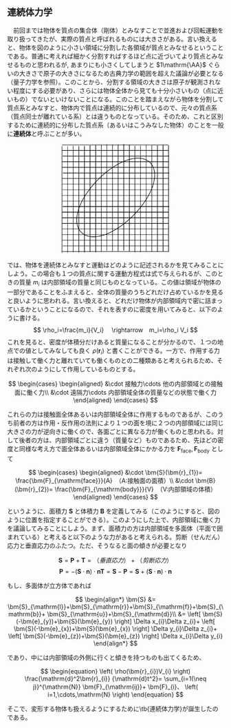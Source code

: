 
## 連続体力学

　前回までは物体を質点の集合体（剛体）とみなすことで並進および回転運動を取り扱ってきたが、実際の質点と呼ばれるものには大きさがある。言い換えると、物体を図のように小さい領域に分割した各領域が質点とみなせるということである。普通に考えれば細かく分割すればするほど点に近づいてより質点とみなせるものと思われるが, あまりにも小さくしてしまうと $1\mathrm{\AA}$ ぐらいの大きさで原子の大きさになるため古典力学の範囲を超えた議論が必要となる（量子力学を参照）。このことから、分割する領域の大きさは原子が観測されない程度にする必要があり、さらには物体全体から見ても十分小さいもの（点に近いもの）でないといけないことになる。このことを踏まえながら物体を分割して質点系とみなすと、物体内で質点は連続的に分布しているので、元々の質点系（質点同士が離れている系）とは違うものとなっている。そのため、これと区別するために連続的に分布した質点系（あるいはこうみなした物体）のことを一般に**連続体**と呼ぶことが多い。
  
<p align="center">
    <img width="50%"  
        style="background-color:white;"
        src="images/split.png">
</p>

では、物体を連続体とみなすと運動はどのように記述されるかを見てみることにしよう。この場合も１つの質点に関する運動方程式は式で与えられるが、このときの質量 $m_i$ は内部領域の質量と同じものとなっている。この値は領域が物体の一部分であることをふまえると、全体の質量のうちどれだけ占めているかを見ると良いように思われる。言い換えると、どれだけ物体が内部領域内で密に詰まっているかということになるので、それを表すのに密度を用いてみると、以下のように書ける。
$$
    \rho_i=\frac{m_i}{V_i}　
    \rightarrow　m_i=\rho_i V_i
$$
これを見ると、密度が体積分だけあると質量になることが分かるので、１つの地点での値としてみなしても良く $\rho(\bm{r}_i)$ と書くことができる。一方で、作用する力は接触して働く力と離れていても働くものとの二種類あると考えられるため、それぞれ次のようにして作用しているものとする。

$$
  \begin{cases}
    \begin{aligned}
      &\cdot 接触力\cdots 他の内部領域との接触面に働く力\\
      &\cdot 遠隔力\cdots 内部領域全体の質量などの状態で働く力
    \end{aligned}
  \end{cases}
$$

これらの力は接触面全体あるいは内部領域全体に作用するものであるが、このうち前者の方は作用・反作用の法則により１つの面を境に２つの内部領域には同じ大きさの力が逆向きに働くので、各面ごとに異なる力が働くものと思われる。対して後者の方は、内部領域ごとに違う（質量など）ものであるため、先ほどの密度と同様な考え方で面全体あるいは内部領域全体にかかる力を $\bm{F}_{\mathrm{face}},\bm{F}_{\mathrm{body}}$ として

$$
  \begin{cases}
    \begin{aligned}
      &\cdot \bm{S}(\bm{r}_{1})=
      \frac{\bm{F}_{\mathrm{face}}}{A}　（A:接触面の面積）\\
      &\cdot \bm{B}(\bm{r}_{2})=
      \frac{\bm{F}_{\mathrm{body}}}{V}　（V:内部領域の体積）
    \end{aligned}
  \end{cases}
$$

というように、面積力 $\bm{S}$ と体積力 $\bm{B}$ を定義してみる（このようにすると、図のように位置を指定することができる）。このようにした上で、内部領域に働く力を議論してみることにしよう。まず、面積力の方は内部領域を多面体（平面で囲まれている）と考えると以下のような力があると考えられる。剪断（せんだん）応力と垂直応力のふたつ。ただ、そうなると面の傾きが必要となり

$$
    \bm{S}=\bm{P}+\bm{T}=（垂直応力）+（剪断応力）
$$
$$
    \bm{P}=-(\bm{S}\cdot\bm{n})\cdot\bm{n}　\bm{T}=\bm{S}-\bm{P}=
    \bm{S}+(\bm{S}\cdot\bm{n})\cdot\bm{n}
$$

もし、多面体が立方体であれば

$$
  \begin{align*}
    \bm{S}
   &=
    \bm{S}_{\mathrm{l}}+\bm{S}_{\mathrm{r}}+\bm{S}_{\mathrm{f}}+\bm{S}_{\mathrm{b}}+
    \bm{S}_{\mathrm{u}}+\bm{S}_{\mathrm{d}}\\
   &=
    \left[
      \bm{S}(-\bm{e}_{y})+\bm{S}(\bm{e}_{y})
    \right]
    \Delta x_{i}\Delta z_{i}+
    \left[
      \bm{S}(-\bm{e}_{x})+\bm{S}(\bm{e}_{x})
    \right]
    \Delta y_{i}\Delta z_{i}+
    \left[
      \bm{S}(-\bm{e}_{z})+\bm{S}(\bm{e}_{z})
    \right]
    \Delta x_{i}\Delta y_{i}
  \end{align*}
$$

であり、中には内部領域の外側に行くと傾きを持つものも出てくるため、

$$
  \begin{equation}
    \left(
      \rho(\bm{r}_{i})V_{i}
    \right)
    \frac{\mathrm{d}^2\bm{r}_{i}}
    {\mathrm{d}t^2}=
    \sum_{i=1(\neq j)}^{\mathrm{N}}
    \bm{F}_{\mathrm{ij}}+
    \bm{F}_{i}、
    \left( 
      i=1,\cdots,\mathrm{N}
    \right)
  \end{equation}
$$

そこで、変形する物体も扱えるようにするために\tb{連続体力学}が誕生したのである。

<!-- 

  
  
  
  


  
  

  
  
  
  
  
  


まず、第1章

  \chapter{連続体による記述}
  ここに連続体とみなせる物体があったとする。すると、物体は質点が連続的に集まったものであ
  るものとしてみなせるわけだが、その形は物体内で連続的に引き詰められるようなものでなければならないので、図のような形にとる（引き詰められる形であれば何でも良いので、ここでは直交座標と対応させ易くするため直方体にしている）。そして、ある一つの質点の位置を$\bm{r}$というように位置ベクトルで指定すると、このときの質量は分布関数$\rho(\bm{r})$により指定することができる。この値自体は内部領域内で共通しており、
  \begin{equation}
    m=\rho(\bm{r})
  \end{equation}


  １つの質点で成立する運動方程式を質点系の力学と同様な考えで
  \begin{equation}
      m_{i}\dd{^2\bm{r}_{i}}{t^2}=
      \sum_{\mj\nei}\bm{F}_{\mathrm{ij}}+\bm{F}_{i}
  \end{equation}
  とする。ここで質点の質量$m_{i}$は内部領域の質量であり、各内部領域ごとに
  異なる値をとるものとなっている。そのため、単純に

というように、物体の運動を代表点の位置$\bm{r}_{\mathrm{G}}$の動きで論じていたが、ここで質量が密度で
\begin{equation}
  m=\int_{\Omega}\rho(\bm{r})\md\bm{r}　
  \lr{\ \Omega:物体内の全内部領域\ }
\end{equation}
というように書けることから、
()式を$\Omega$の範囲で積分してみると()式の形になると考えられる。
そこで実際に、
\begin{equation}
  \int_{\Omega}\lr{\rho(\bm{r})\dd{^2\bm{r}}{t^2}}\md\bm{r}=
  \int_{\Omega}\bm{f}(\bm{r})\md\bm{r}
\end{equation}
とすると、右辺は全質点にかかる力を重ねあわせたものとなっており

すると、これは物体自体の運動方程式になっているものとみなせるため、
\begin{equation}
  \bm{r}_{\mathrm{G}}=
  \frac{1}{m}\int_{\Omega}\rho(\bm{r})\bm{r}\md\bm{r}　　
  \bm{F}_{\mathrm{G}}=\int_{\Omega}\bm{F}(\bm{r})\md\bm{r}
\end{equation}
とおくと、位置$\bm{r}_{\mathrm{G}}$にいる質点（質量$m$）に関する運動方程式になる。
つまり、物体にかかる力は全て$\bm{r}_{\mathrm{G}}$にかかるものと考えることができる。
この地点を\tb{重心}と呼び、これを古典力学では代表点として議論していた。そのため、
この運動方程式を見ていくというのは、前に述べたことを再び辿ることと等価であると言える
（重心の動きで物体の運動を論じる）。ただ、ここで重心の動きと言えども物体の視点からすると
位置は変化しておらず、変形していないと考えていると言える。

  質点系で回転運動を論じるなら古典力学。
  質点系で変形を論じるなら連続体力学。

では、次に質点の運動を記述してみることにしよう。例えば、図のようになっていた場合、最初に考えられることが他の質点と衝突することで接触力が働く（運動量が変化することで、力を及ぼす）ことである。このときには、他の質点から及ぼした力と同じ逆方向の力が働き（作用・反作用の法則）、力がかかっていないように見て取ることができる。もし、古典力学と同じように物体が変形しなければ全ての力は運動に寄与するが、



\[
\begin{cases}
  ・　剛体\ \cdots\ 力を加えても変形しない物体（補足）\\
  ・弾性体\ \cdots\ 力を加えている間だけ変形する物体\\
  ・塑性体\ \cdots\ 力を加えた後にも変形している物体
\end{cases}
\]
\begin{enumerate}
  \item 流体
  \[
  \begin{cases}
    \cdot\ {\rm Newton流体}(線形) \\
    \cdot\ {\rm 非Newton流体}(非線形)
  \end{cases}
  \]
\end{enumerate}  
 （塑性体と非Newton流体の中間的なものをチキソトロピーと呼び、この物体を扱う分野をレオロジーと言う）
 
平均自由行程：物体で言う原子間距離みたいなもの
 


例)質点の力学の応用(弦の振動)

古典力学においては、物体の運動を位置と速度により記述していたが、ここに質点という概念を取り入れると、それをより正確に行うことができる。そのため、弦を質点とみなせるほど細かく分けて、その一つ一つを質点として扱っていくことにする。 そして、そのうちの一つに着目して運動方程式を立ててから、その高さを求めるということをするのだが、この結果は全ての質点で共通していることなので、全ての質点をわざわざ見る必要がないことは予め言っておく。

以上のことをふまえた上で、まずある一つの質点の運動方程式を質量$m$,外力$\bm{F}$、位置ベクトル$\bm{r}$により表すと 
\begin{equation}
   m\dd{^2\bm{r}}{t^2}=\bm{F}
   \label{eq:string1}
\end{equation}
となる（ここで、$m$は質点によらず一定であるとしているが、これは糸の質量の分布が一様という仮定から来ている）。次に、この式を各成分に分けて書くと、次の通りになる。
\begin{equation*}
  \left\{
  \begin{aligned}
    &\cdot\ m\dd{^2 x}{t^2}=F_{x}
   =T_{x}(x+\Delta x)-T_{x}(x)\cdots (X)\\
    &\cdot\ m\dd{^2 y}{t^2}=F_{y}
   =T_{y}(x+\Delta x)-T_{y}(x)\cdots (Y)
  \end{aligned}
  \right.
\end{equation*}
（右図は質点を拡大したものであり、外力は$\bm{T}(x)$と$\bm{T}(x+\Delta x)$が働いているものとしている）

そして、各成分ごとに運動方程式を解くと、以下のようになる。
\begin{enumerate}
  \item $x$成分(\ (X)式\ )
  
  この方向には動かないことから
  \begin{equation}
    T_{x}(x+\Delta x)-T_{x}(x)=0
    \ \rightarrow\ 
    T_{x}(x+\Delta x)=T_{x}(x)=T
  \end{equation}
  となるので、次の関係式が成り立つ。
  \begin{equation}
    T(x+\Delta x)\cos\theta_{+}=T
    \ \rightarrow\ 
    T(x+\Delta x)=\frac{T}{\cos\theta_{+}}
  \end{equation}
  \begin{equation}
    T(x)\cos\theta_{-}=T
    \ \rightarrow\ 
    T(x)=\frac{T}{\cos\theta_{-}}
  \end{equation}
  ただし、ここで$\theta_{+},\theta_{-}$はどちらも$(-\pi/2,\pi/2)$の範囲の値しかとらないものとしている。
  
  \item $y$成分（(Y)式）
  
  $x$成分の式の方で見てきたことをふまえて、
  \begin{equation}
    m\dd{^2 y}{t^2}=
    T(x+\Delta x)\sin\theta_{+}-
    T(x)\sin\theta_{-}=
    T(\tan\theta_{+}-\tan\theta_{-})
  \end{equation}
  としてから、タンジェントの部分を
  \begin{equation}
      \tan\theta_{+}=
      {\lr{\DD{y}{x}}\vline}_{\ x+\Delta x}
      　　      
      \tan\theta_{-}=
      {\lr{\DD{y}{x}}\vline}_{\ x}
  \end{equation}
  とすることで、以下のようになる。
  \begin{equation}
    m\dd{^2 y}{t^2}=T\LR{{
    \lr{\dd{y}{x}}\vline}_{\ x+\Delta x}-
    {\lr{\dd{y}{x}}\vline}_{\ x}}
  \end{equation}
  そして、さらに弦の線密度を$\sigma$とすると
  \begin{equation}
    m=\sigma\Delta l
   =\sigma\lr{\frac{\Delta x}{\cos\theta_{-}}}
  \end{equation}
　　となるので、仮に\tb{弦の振動が小さい}場合には次式が得られる。
  \begin{equation}
    \lr{\pp{^2 y}{t^2}}=\frac{T}{\sigma}
    \lr{\pp{^2 y}{x^2}}
  \end{equation}
\end{enumerate}
  
\section{物体の伸縮(弾性体)}
質点の力学を用いると物体
  
仮に その大体の大きさを$r$（原子間距離と比べ易くするために長さを用いる）、原子間距離を$l$とすると$r>>l$というように表される。さらに、その大きさ（$r$）は観測する物体の大体の大きさ（長さ）$L$に比べて十分小さい（質点とみなせるほど小さい）ものとして$L>>r$とする（図）。したがって、物体を質点の集まりとして扱うことができる条件は、
\begin{equation*}
  L>>r>>l　\mathrm{or}　L>>l
\end{equation*}
となると考えられる。ここで、二番目の不等式に対して
\begin{equation}
  K\lr{\equiv\frac{l}{L}}<<1
\end{equation}
というように\tb{クヌーセン数}$K$を定義すると、これが物体を質点の集まりとして扱えるかの目安となる。通常この$K$の値は大体0.01（10$^{-2}$）以下の値をとることが多い。例として、結晶などの物体だと大体$l\simeq 1.0\times10^{-10}\ [\mathrm{m}]$、$L\simeq 1.0\times10^{-3}\ [\mathrm{m}]$（小さく見積もっている）となるため、連続体（質点の集まりとみなせる物体）として扱えることが分かる。 -->
